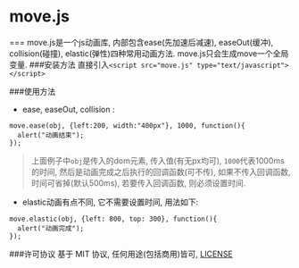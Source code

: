 # move.js
===
move.js是一个js动画库, 内部包含ease(先加速后减速), easeOut(缓冲), collision(碰撞), elastic(弹性)四种常用动画方法. move.js只会生成move一个全局变量.
###安装方法
直接引入```<script src="move.js" type="text/javascript"></script>```

###使用方法
* ease, easeOut, collision : 
```
move.ease(obj, {left:200, width:"400px"}, 1000, function(){
  alert("动画结束");
});
```
> 上面例子中```obj```是传入的dom元素, 传入值(有无px均可), ```1000```代表1000ms的时间, 然后是动画完成之后执行的回调函数(可不传), 如果不传入回调函数, 时间可省掉(默认500ms), 若要传入回调函数, 则必须设置时间.

* elastic动画有点不同, 它不需要设置时间, 用法如下:
```
move.elastic(obj, {left: 800, top: 300}, function(){
  alert("动画完成");
});
```
###许可协议
基于 MIT 协议, 任何用途(包括商用)皆可, [LICENSE](https://github.com/flfwzgl/move.js/blob/master/LICENSE)
